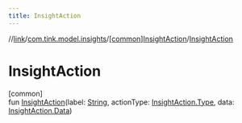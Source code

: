 ```yaml
---
title: InsightAction
---
```

//[link](../../../index.html)/[com.tink.model.insights](../index.html)/[[common]InsightAction](index.html)/[InsightAction](-insight-action.html)



# InsightAction



[common]\
fun [InsightAction](-insight-action.html)(label: [String](https://kotlinlang.org/api/latest/jvm/stdlib/kotlin/-string/index.html), actionType: [InsightAction.Type](-type/index.html), data: [InsightAction.Data](-data/index.html))




